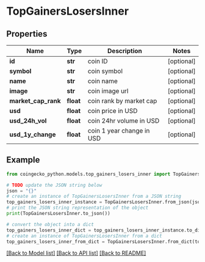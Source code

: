 # TopGainersLosersInner


## Properties

Name | Type | Description | Notes
------------ | ------------- | ------------- | -------------
**id** | **str** | coin ID | [optional] 
**symbol** | **str** | coin symbol | [optional] 
**name** | **str** | coin name | [optional] 
**image** | **str** | coin image url | [optional] 
**market_cap_rank** | **float** | coin rank by market cap | [optional] 
**usd** | **float** | coin price in USD | [optional] 
**usd_24h_vol** | **float** | coin 24hr volume in USD | [optional] 
**usd_1y_change** | **float** | coin 1 year change in USD | [optional] 

## Example

```python
from coingecko_python.models.top_gainers_losers_inner import TopGainersLosersInner

# TODO update the JSON string below
json = "{}"
# create an instance of TopGainersLosersInner from a JSON string
top_gainers_losers_inner_instance = TopGainersLosersInner.from_json(json)
# print the JSON string representation of the object
print(TopGainersLosersInner.to_json())

# convert the object into a dict
top_gainers_losers_inner_dict = top_gainers_losers_inner_instance.to_dict()
# create an instance of TopGainersLosersInner from a dict
top_gainers_losers_inner_from_dict = TopGainersLosersInner.from_dict(top_gainers_losers_inner_dict)
```
[[Back to Model list]](../README.md#documentation-for-models) [[Back to API list]](../README.md#documentation-for-api-endpoints) [[Back to README]](../README.md)


